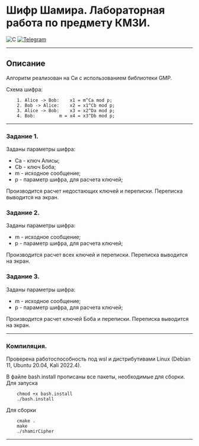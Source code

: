 # Шифр Шамира. Лабораторная работа по предмету КМЗИ.
![C](https://img.shields.io/badge/c-%2300599C.svg?style=for-the-badge&logo=c&logoColor=white)
[![Telegram](https://img.shields.io/badge/Telegram-2CA5E0?style=for-the-badge&logo=telegram&logoColor=white)](https://t.me/funny_m4n)
***
## Описание
Алгоритм реализован на Си с использованием библиотеки GMP.

Схема шифра:
```
    1. Alice -> Bob:    x1 = m^Ca mod p;
    2. Bob -> Alice:    x2 = x1^Cb mod p;
    3. Alice -> Bob:    x3 = x2^Da mod p;
    4. Bob:         m = x4 = x3^Db mod p;
```
***
### Задание 1.
Заданы параметры шифра:
* Ca - ключ Алисы;
* Cb - ключ Боба;
* m - исходное сообщение;
* p - параметр шифра, для расчета ключей;

Производится расчет недостающих ключей и переписки. Переписка выводится на экран.

### Задание 2.
Заданы параметры шифра:
* m - исходное сообщение;
* p - параметр шифра, для расчета ключей;

Производится расчет всех ключей и переписки. Переписка выводится на экран.

### Задание 3.
Заданы параметры шифра:
* m - исходное сообщение;
* p - параметр шифра, для расчета ключей;

Производится расчет ключей Боба и переписки. Переписка выводится на экран.

*** 
### Компиляция.
Проверена работоспособность под wsl и дистрибутивами Linux (Debian 11, Ubuntu 20.04, Kali 2022.4).

В файле bash.install прописаны все пакеты, необходимые для сборки.
Для запуска
```
    chmod +x bash.install
    ./bash.install
```
Для сборки
```
    cmake .
    make
    ./shamirCipher
```
***